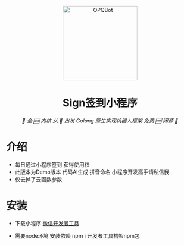 <p align="center">
  <a href="https://opqbot.com/">
    <img src="https://avatars.githubusercontent.com/u/82746709?s=400&u=ef97e904929e136049ef44552bd5bb2cbeaa38e6&v=4" width="200" height="200" alt="OPQBot">
  </a>
</p>

<div align="center">

# Sign签到小程序

_🔮     全 🆕 内核 从 💖 出发 Golang 原生实现机器人框架  免费 🆓 闭源    🔮_  

</div>


# 介绍
- 每日通过小程序签到 获得使用权
- 此版本为Demo版本 代码AI生成 拼音命名 小程序开发高手请私信我
- 仅去掉了云函数参数

# 安装
- 下载小程序 [微信开发者工具](https://www.google.com.hk/](https://developers.weixin.qq.com/miniprogram/dev/devtools/download.html)https://developers.weixin.qq.com/miniprogram/dev/devtools/download.html)

- 需要node环境 安装依赖 npm i 开发者工具构架npm包
 

